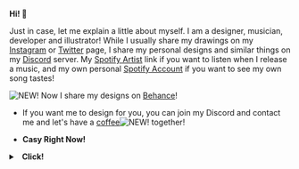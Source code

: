  **Hi! 👋**

Just in case, let me explain a little about myself. I am a designer, musician, developer and illustrator! While I usually share my drawings on my [Instagram](https://www.instagram.com/casyks/) or [Twitter](https://twitter.com/casyks) page, I share my personal designs and similar things on my [Discord](https://discord.gg/HSExNkAbSa) server. My [Spotify Artist](https://open.spotify.com/artist/1fHGp2TTdSU1jVQymk6dFD) link if you want to listen when I release a music, and my own personal [Spotify Account](https://open.spotify.com/user/yvg9dvng236uqt9u8nfju6rr2) if you want to see my own song tastes!

![NEW!](https://cdn.discordapp.com/emojis/1013048890519453756.webp?size=24&quality=lossless) Now I share my designs on [Behance](http://be.net/casyks)!

- If you want me to design for you, you can join my Discord and contact me and let's have a [coffee](https://www.buymeacoffee.com/casyks)![NEW!](https://cdn.discordapp.com/emojis/1013054396684320851.gif?size=24&quality=lossless) together!
 
- **Casy Right Now!**


<details>
  <summary>&nbsp; <b>Click!</b></summary>
  &nbsp; 
  <details>
    <summary> &nbsp; &nbsp; &nbsp; <b>Discord!</b></summary>
    <img src="https://lanyard-profile-readme.vercel.app/api/458583603903856640?bg=0d1117">
  </details>

  <details>
    <summary> &nbsp; &nbsp; &nbsp; <b>Spotify!</b></summary>
    <img src="https://spotify-github-profile.vercel.app/api/view?uid=yvg9dvng236uqt9u8nfju6rr2&cover_image=true&theme=compact">
  </details>
  
 </details>
  





